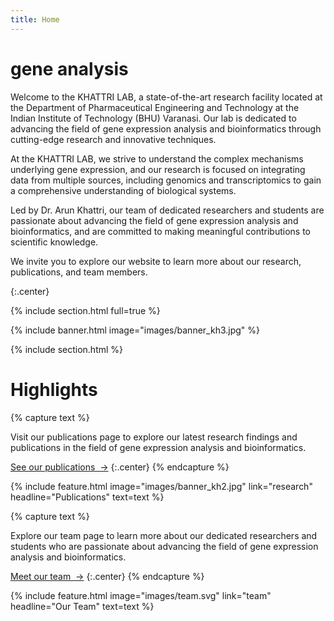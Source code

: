 ```yaml
---
title: Home
---
```


# gene analysis 

Welcome to the KHATTRI LAB, a state-of-the-art research facility located at the Department of Pharmaceutical Engineering and Technology at the Indian Institute of Technology (BHU) Varanasi. Our lab is dedicated to advancing the field of gene expression analysis and bioinformatics through cutting-edge research and innovative techniques.

At the KHATTRI LAB, we strive to understand the complex mechanisms underlying gene expression, and our research is focused on integrating data from multiple sources, including genomics and transcriptomics to gain a comprehensive understanding of biological systems.

Led by Dr. Arun Khattri, our team of dedicated researchers and students are passionate about advancing the field of gene expression analysis and bioinformatics, and are committed to making meaningful contributions to scientific knowledge.

We invite you to explore our website to learn more about our research, publications, and team members.

{:.center}

{% include section.html full=true %}

{% include banner.html image="images/banner_kh3.jpg" %}

{% include section.html %}

# Highlights

{% capture text %}

Visit our publications page to explore our latest research findings and publications in the field of gene expression analysis and bioinformatics.

[See our publications &nbsp;→](research)
{:.center}
{% endcapture %}

{%
  include feature.html
  image="images/banner_kh2.jpg"
  link="research"
  headline="Publications"
  text=text
%}

{% capture text %}

Explore our team page to learn more about our dedicated researchers and students who are passionate about advancing the field of gene expression analysis and bioinformatics.

[Meet our team &nbsp;→](team)
{:.center}
{% endcapture %}

{%
  include feature.html
  image="images/team.svg"
  link="team"
  headline="Our Team"
  text=text
%}
